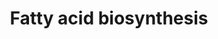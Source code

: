 ---
annotations:
- type: Pathway Ontology
  value: fatty acid biosynthetic pathway
authors:
- MaintBot
- Egonw
- Susan
- L Dupuis
- Eweitz
description: ''
last-edited: 2021-05-26
organisms:
- Gallus gallus
redirect_from:
- /index.php/Pathway:WP789
- /instance/WP789
schema-jsonld:
- '@context': https://schema.org/
  '@id': https://wikipathways.github.io/pathways/WP789.html
  '@type': Dataset
  creator:
    '@type': Organization
    name: WikiPathways
  description: ''
  keywords:
  - Fatty acyl CoA
  - PC
  - ACAA2
  - Pyruvate
  - ACACA
  - ACLY
  - ACSS2
  - Citrate
  - trans-delta2-enoyl-CoA
  - ACSL6
  - DECR1
  - ACSL3
  - Palmitate
  - HADH
  - 3-ketoacyl-CoA
  - ACACB
  - 3-L-Hydroxyacyl-CoA
  - ECH1
  - Oxaloacetate
  - Malonyl-CoA
  - PECR
  - ACSL1
  - Long-Chain fatty acid
  - Acyl-CoA (n+2)
  - ACSL4
  - Acetyl-CoA
  - ECHDC2
  - FASN
  - MECR
  - ECHDC3
  - ECHS1
  - RCJMB04_26g6
  - ECHDC1
  - SCD
  license: CC0
  name: Fatty acid biosynthesis
seo: CreativeWork
title: Fatty acid biosynthesis
wpid: WP789
---